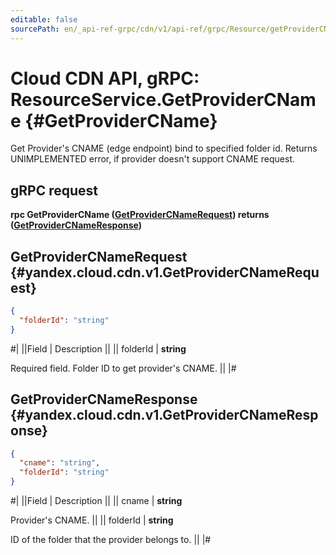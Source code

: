 ```yaml
---
editable: false
sourcePath: en/_api-ref-grpc/cdn/v1/api-ref/grpc/Resource/getProviderCName.md
---
```


# Cloud CDN API, gRPC: ResourceService.GetProviderCName {#GetProviderCName}

Get Provider's CNAME (edge endpoint) bind to specified folder id.
Returns UNIMPLEMENTED error, if provider doesn't support CNAME request.

## gRPC request

**rpc GetProviderCName ([GetProviderCNameRequest](#yandex.cloud.cdn.v1.GetProviderCNameRequest)) returns ([GetProviderCNameResponse](#yandex.cloud.cdn.v1.GetProviderCNameResponse))**

## GetProviderCNameRequest {#yandex.cloud.cdn.v1.GetProviderCNameRequest}

```json
{
  "folderId": "string"
}
```

#|
||Field | Description ||
|| folderId | **string**

Required field. Folder ID to get provider's CNAME. ||
|#

## GetProviderCNameResponse {#yandex.cloud.cdn.v1.GetProviderCNameResponse}

```json
{
  "cname": "string",
  "folderId": "string"
}
```

#|
||Field | Description ||
|| cname | **string**

Provider's CNAME. ||
|| folderId | **string**

ID of the folder that the provider belongs to. ||
|#